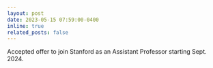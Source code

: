 ```yaml
---
layout: post
date: 2023-05-15 07:59:00-0400
inline: true
related_posts: false
---
```

Accepted offer to join Stanford as an Assistant Professor starting Sept. 2024.
